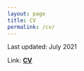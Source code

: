 ```yaml
---
layout: page
title: CV
permalink: /cv/ 
---
```

Last updated: July 2021

<!-- <object data="{{site.url}}/assets/pdfs/Mihir_CV.pdf" width="800" height="800" type='application/pdf'></object> -->

Link: [**CV**]({{site.url}}/assets/pdfs/Mihir_Kavishwar_Academic_CV.pdf) 
<!-- [CV](https://drive.google.com/file/d/1pMiN1xyMyV9UXPfaX-jo72ttvMhQbYMQ/view?usp=sharing) (last updated: July 2021) -->




